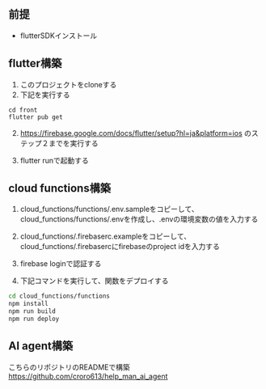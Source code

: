 ## 前提
- flutterSDKインストール

## flutter構築
1. このプロジェクトをcloneする
1. 下記を実行する
```
cd front
flutter pub get
```
2. https://firebase.google.com/docs/flutter/setup?hl=ja&platform=ios
のステップ２までを実行する

3. flutter runで起動する

## cloud functions構築
1. cloud_functions/functions/.env.sampleをコピーして、cloud_functions/functions/.envを作成し、.envの環境変数の値を入力する

2. cloud_functions/.firebaserc.exampleをコピーして、cloud_functions/.firebasercにfirebaseのproject idを入力する

2. firebase loginで認証する

2. 下記コマンドを実行して、関数をデプロイする
```sh
cd cloud_functions/functions
npm install
npm run build
npm run deploy
```

## AI agent構築
こちらのリポジトリのREADMEで構築
https://github.com/croro613/help_man_ai_agent
